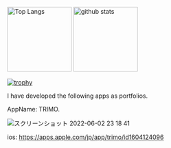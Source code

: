 <p align="left"> 
  <img alt="Top Langs" height="150px" src="https://github-readme-stats.vercel.app/api/top-langs/?username=taiseidev&layout=compact&count_private=true&show_icons=true&theme=onedark" />
  <img alt="github stats" height="150px" src="https://github-readme-stats.vercel.app/api?username=taiseidev&count_private=true&show_icons=true&show_icons=true&theme=onedark" />
</p>

[![trophy](https://github-profile-trophy.vercel.app/?username=taiseidev&theme=onedark&column=7
)](https://github.com/ryo-ma/github-profile-trophy)




I have developed the following apps as portfolios.

AppName: TRIMO.

![スクリーンショット 2022-06-02 23 18 41](https://user-images.githubusercontent.com/91307335/171650695-d563a737-190f-4786-bb9f-0df1e9191f5a.png)

ios:
https://apps.apple.com/jp/app/trimo/id1604124096
